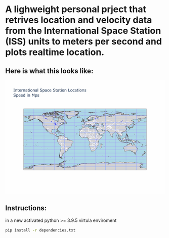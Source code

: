 # A lighweight personal prject that retrives location and velocity data from the  International Space Station (ISS) units to meters per second and plots realtime location.


## Here is what this looks like:

![iis](iss.gif)

## Instructions:

in a new activated python >= 3.9.5 virtula enviroment 

```zsh
pip install -r dependencies.txt
```
